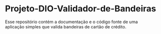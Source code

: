 # Projeto-DIO-Validador-de-Bandeiras
Esse repositório contém a documentação e o código fonte de uma aplicação simples que valida bandeiras de cartão de crédito.
